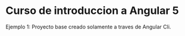 # Curso de introduccion a Angular 5
Ejemplo 1: Proyecto base creado solamente a traves de Angular Cli.
